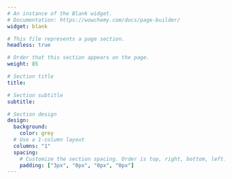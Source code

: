 ```yaml
---
# An instance of the Blank widget.
# Documentation: https://wowchemy.com/docs/page-builder/
widget: blank

# This file represents a page section.
headless: true

# Order that this section appears on the page.
weight: 85

# Section title
title: 

# Section subtitle
subtitle: 

# Section design
design:
  background:
    color: grey
  # Use a 1-column layout
  columns: "1"
  spacing:
    # Customize the section spacing. Order is top, right, bottom, left.
    padding: ["3px", "0px", "0px", "0px"]
---
```

